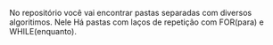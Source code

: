 No repositório você vai encontrar pastas separadas com diversos algoritimos.
Nele Há pastas com laços de repetição com FOR(para) e WHILE(enquanto).